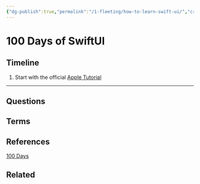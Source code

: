 ```yaml
---
{"dg-publish":true,"permalink":"/1-fleeting/how-to-learn-swift-ui/","created":"2023-09-01T14:08:45.887-05:00","updated":"2023-09-08T06:33:14.023-05:00"}
---
```


# 100 Days of SwiftUI

## Timeline

1. Start with the official [Apple Tutorial](https://developer.apple.com/tutorials/swiftui/)
 
---
## Questions
## Terms
## References
[100 Days](https://www.hackingwithswift.com/100)
## Related